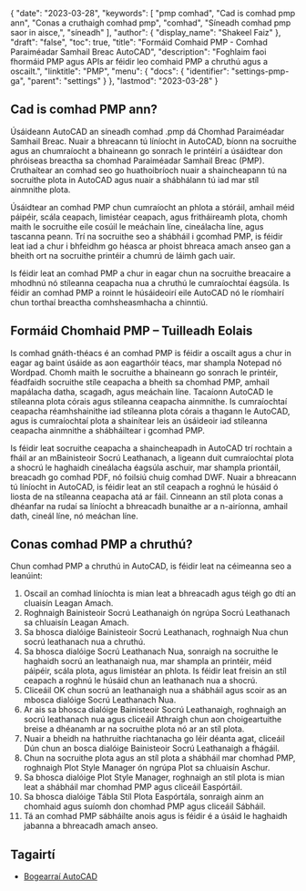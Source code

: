 {
  "date": "2023-03-28",
  "keywords": [
"pmp comhad",
"Cad is comhad pmp ann",
"Conas a cruthaigh comhad pmp",
"comhad",
"Síneadh comhad pmp saor in aisce,",
"síneadh"
],
  "author": {
    "display_name": "Shakeel Faiz"
},
  "draft": "false",
  "toc": true,
  "title": "Formáid Comhaid PMP - Comhad Paraiméadar Samhail Breac AutoCAD",
  "description": "Foghlaim faoi fhormáid PMP agus APIs ar féidir leo comhaid PMP a chruthú agus a oscailt.",
  "linktitle": "PMP",
  "menu": {
    "docs": {
      "identifier": "settings-pmp-ga",
      "parent": "settings"
}
},
  "lastmod": "2023-03-28"
}

## Cad is comhad PMP ann?

Úsáideann AutoCAD an síneadh comhad .pmp dá Chomhad Paraiméadar Samhail Breac. Nuair a bhreacann tú líníocht in AutoCAD, bíonn na socruithe agus an chumraíocht a bhaineann go sonrach le printéirí a úsáidtear don phróiseas breactha sa chomhad Paraiméadar Samhail Breac (PMP). Cruthaítear an comhad seo go huathoibríoch nuair a shaincheapann tú na socruithe plota in AutoCAD agus nuair a shábhálann tú iad mar stíl ainmnithe plota.

Úsáidtear an comhad PMP chun cumraíocht an phlota a stóráil, amhail méid páipéir, scála ceapach, limistéar ceapach, agus fritháireamh plota, chomh maith le socruithe eile cosúil le meáchain líne, cineálacha líne, agus tascanna peann. Trí na socruithe seo a shábháil i gcomhad PMP, is féidir leat iad a chur i bhfeidhm go héasca ar phoist bhreaca amach anseo gan a bheith ort na socruithe printéir a chumrú de láimh gach uair.

Is féidir leat an comhad PMP a chur in eagar chun na socruithe breacaire a mhodhnú nó stíleanna ceapacha nua a chruthú le cumraíochtaí éagsúla. Is féidir an comhad PMP a roinnt le húsáideoirí eile AutoCAD nó le ríomhairí chun torthaí breactha comhsheasmhacha a chinntiú.

## Formáid Chomhaid PMP – Tuilleadh Eolais

Is comhad gnáth-théacs é an comhad PMP is féidir a oscailt agus a chur in eagar ag baint úsáide as aon eagarthóir téacs, mar shampla Notepad nó Wordpad. Chomh maith le socruithe a bhaineann go sonrach le printéir, féadfaidh socruithe stíle ceapacha a bheith sa chomhad PMP, amhail mapálacha datha, scagadh, agus meáchain líne. Tacaíonn AutoCAD le stíleanna plota córais agus stíleanna ceapacha ainmnithe. Is cumraíochtaí ceapacha réamhshainithe iad stíleanna plota córais a thagann le AutoCAD, agus is cumraíochtaí plota a shainítear leis an úsáideoir iad stíleanna ceapacha ainmnithe a shábháiltear i gcomhad PMP.

Is féidir leat socruithe ceapacha a shaincheapadh in AutoCAD trí rochtain a fháil ar an mBainisteoir Socrú Leathanach, a ligeann duit cumraíochtaí plota a shocrú le haghaidh cineálacha éagsúla aschuir, mar shampla priontáil, breacadh go comhad PDF, nó foilsiú chuig comhad DWF. Nuair a bhreacann tú líníocht in AutoCAD, is féidir leat an stíl ceapach a roghnú le húsáid ó liosta de na stíleanna ceapacha atá ar fáil. Cinneann an stíl plota conas a dhéanfar na rudaí sa líníocht a bhreacadh bunaithe ar a n-airíonna, amhail dath, cineál líne, nó meáchan líne.

## Conas comhad PMP a chruthú?

Chun comhad PMP a chruthú in AutoCAD, is féidir leat na céimeanna seo a leanúint:

1. Oscail an comhad líníochta is mian leat a bhreacadh agus téigh go dtí an cluaisín Leagan Amach.
2. Roghnaigh Bainisteoir Socrú Leathanaigh ón ngrúpa Socrú Leathanach sa chluaisín Leagan Amach.
3. Sa bhosca dialóige Bainisteoir Socrú Leathanach, roghnaigh Nua chun socrú leathanach nua a chruthú.
4. Sa bhosca dialóige Socrú Leathanach Nua, sonraigh na socruithe le haghaidh socrú an leathanaigh nua, mar shampla an printéir, méid páipéir, scála plota, agus limistéar an phlota. Is féidir leat freisin an stíl ceapach a roghnú le húsáid chun an leathanach nua a shocrú.
5. Cliceáil OK chun socrú an leathanaigh nua a shábháil agus scoir as an mbosca dialóige Socrú Leathanach Nua.
6. Ar ais sa bhosca dialóige Bainisteoir Socrú Leathanaigh, roghnaigh an socrú leathanach nua agus cliceáil Athraigh chun aon choigeartuithe breise a dhéanamh ar na socruithe plota nó ar an stíl plota.
7. Nuair a bheidh na hathruithe riachtanacha go léir déanta agat, cliceáil Dún chun an bosca dialóige Bainisteoir Socrú Leathanaigh a fhágáil.
8. Chun na socruithe plota agus an stíl plota a shábháil mar chomhad PMP, roghnaigh Plot Style Manager ón ngrúpa Plot sa chluaisín Aschur.
9. Sa bhosca dialóige Plot Style Manager, roghnaigh an stíl plota is mian leat a shábháil mar chomhad PMP agus cliceáil Easpórtáil.
10. Sa bhosca dialóige Tábla Stíl Plota Easpórtála, sonraigh ainm an chomhaid agus suíomh don chomhad PMP agus cliceáil Sábháil.
11. Tá an comhad PMP sábháilte anois agus is féidir é a úsáid le haghaidh jabanna a bhreacadh amach anseo.

## Tagairtí
* [Bogearraí AutoCAD]( https://en.wikipedia.org/wiki/AutoCAD)


